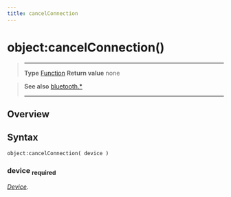 ```yaml
---
title: cancelConnection
---
```

# object:cancelConnection()

> --------------------- ------------------------------------------------------------------------------------------
> __Type__              [Function](https://docs.coronalabs.com/api/type/Function.html)
> __Return value__      none


> __See also__          [bluetooth.*](/plugin/bluetooth/)
> --------------------- ------------------------------------------------------------------------------------------

## Overview

## Syntax

	object:cancelConnection( device )

### device <sub>required</sub>
_[Device](/plugin/bluetooth/type/Device/)._